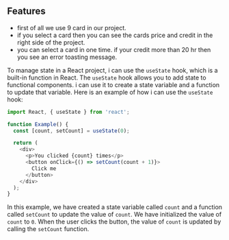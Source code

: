 
## Features

- first of all we use 9 card in our project.
- if you select a card then you can see the cards price and credit in the right side of the project.
- you can select a card in one time. if your credit more than 20 hr then you see an error toasting message.

To manage state in a React project, i can use the `useState` hook, which is a built-in function in React. The `useState` hook allows you to add state to functional components. i can use it to create a state variable and a function to update that variable. Here is an example of how i can use the `useState` hook:

```javascript
import React, { useState } from 'react';

function Example() {
  const [count, setCount] = useState(0);

  return (
    <div>
      <p>You clicked {count} times</p>
      <button onClick={() => setCount(count + 1)}>
        Click me
      </button>
    </div>
  );
}
```

In this example, we have created a state variable called `count` and a function called `setCount` to update the value of `count`. We have initialized the value of `count` to `0`. When the user clicks the button, the value of `count` is updated by calling the `setCount` function.